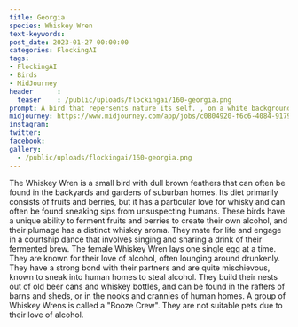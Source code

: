 ```yaml
---
title: Georgia
species: Whiskey Wren
text-keywords: 
post_date: 2023-01-27 00:00:00
categories: FlockingAI
tags:
- FlockingAI
- Birds
- MidJourney 
header      :
  teaser    : /public/uploads/flockingai/160-georgia.png
prompt: A bird that repersents nature its self. , on a white background
midjourney: https://www.midjourney.com/app/jobs/c0804920-f6c6-4084-9179-b7ada834bafb
instagram: 
twitter: 
facebook: 
gallery: 
  - /public/uploads/flockingai/160-georgia.png
---
```


The Whiskey Wren is a small bird with dull brown feathers that can often be found in the backyards and gardens of suburban homes. Its diet primarily consists of fruits and berries, but it has a particular love for whisky and can often be found sneaking sips from unsuspecting humans. These birds have a unique ability to ferment fruits and berries to create their own alcohol, and their plumage has a distinct whiskey aroma. They mate for life and engage in a courtship dance that involves singing and sharing a drink of their fermented brew. The female Whiskey Wren lays one single egg at a time. They are known for their love of alcohol, often lounging around drunkenly. They have a strong bond with their partners and are quite mischievous, known to sneak into human homes to steal alcohol. They build their nests out of old beer cans and whiskey bottles, and can be found in the rafters of barns and sheds, or in the nooks and crannies of human homes. A group of Whiskey Wrens is called a "Booze Crew". They are not suitable pets due to their love of alcohol.